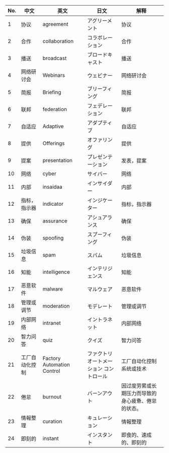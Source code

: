 | No. | 中文           | 英文                       | 日文                                     | 解释                                               |
| --- | -------------- | -------------------------- | ---------------------------------------- | -------------------------------------------------- |
| 1   | 协议           | agreement                  | アグリーメント                           | 协议                                               |
| 2   | 合作           | collaboration              | コラボレーション                         | 合作                                               |
| 3   | 播送           | broadcast                  | ブロードキャスト                         | 播送                                               |
| 4   | 网络研讨会     | Webinars                   | ウェビナー                               | 网络研讨会                                         |
| 5   | 简报           | Briefing                   | ブリーフィング                           | 简报                                               |
| 6   | 联邦           | federation                 | フェデレーション                         | 联邦                                               |
| 7   | 自适应         | Adaptive                   | アダプティブ                             | 自适应                                             |
| 8   | 提供           | Offerings                  | オファリング                             | 提供                                               |
| 9   | 提案           | presentation               | プレゼンテーション                       | 发表，提案                                         |
| 10  | 网络           | cyber                      | サイバー                                 | 网络                                               |
| 11  | 内部           | insaidaa                   | インサイダー                             | 内部                                               |
| 12  | 指标，指示器   | indicator                  | インジケーター                           | 指标，指示器                                       |
| 13  | 确保           | assurance                  | アシュアランス                           | 确保                                               |
| 14  | 伪装           | spoofing                   | スプーフィング                           | 伪装                                               |
| 15  | 垃圾信息       | spam                       | スパム                                   | 垃圾信息                                           |
| 16  | 知能           | intelligence               | インテリジェンス                         | 知能                                               |
| 17  | 恶意软件       | malware                    | マルウェア                               | 恶意软件                                           |
| 18  | 管理或调节     | moderation                 | モデレート                               | 管理或调节                                         |
| 19  | 内部网络       | intranet                   | イントラネット                           | 内部网络                                           |
| 20  | 智力问答       | quiz                       | クイズ                                   | 智力问答                                           |
| 21  | 工厂自动化控制 | Factory Automation Control | ファクトリ オートメーション コントロール | 工厂自动化控制系统或技术                           |
| 22  | 倦怠           | burnout                    | バーンアウト                             | 因过度劳累或长期压力而导致的身心疲惫、倦怠的状态。 |
| 23  | 情報整理       | curation                   | キュレーション                           | 情報整理                                           |
| 24  | 即刻的         | instant                    | インスタント                             | 即食的、速成的、即刻的                             |



